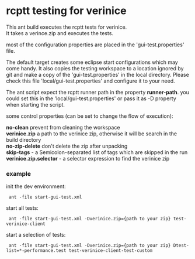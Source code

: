 # rcptt testing for verinice

This ant build executes the rcptt tests for verinice.  
It takes a verince.zip and executes the tests.  

most of the configuration properties are placed in the 'gui-test.properties' file.

The default target creates some eclipse start configurations which may come handy. It also copies the testing workspace to a location ignored by git and make a copy of the 'gui-test.properties' in the local directory. Please check this file 'local/gui-test.properties' and configure it to your need.

The ant script expect the rcptt runner path in the property __runner-path__. you could set this in the 'local/gui-test.properties' or pass it as -D property when starting the script.

some control properties (can be set to change the flow of execution):

__no-clean__ prevent from cleaning the workspace  
__verinice.zip__ a path to the verinice zip, otherwise it will be search in the build directory  
__no-zip-delete__ don't delete the zip after unpacking  
__skip-tags__ - a Semicolon-separated list of tags which are skipped in the run  
__verinice.zip.selector__ - a selector expression to find the verinice zip  

### example 

init the dev environment:

     ant -file start-gui-test.xml

start all tests:

     ant -file start-gui-test.xml -Dverinice.zip={path to your zip} test-verinice-client

start a selection of tests:

     ant -file start-gui-test.xml -Dverinice.zip={path to your zip} Dtest-list=*-performance.test test-verinice-client-test-custom






